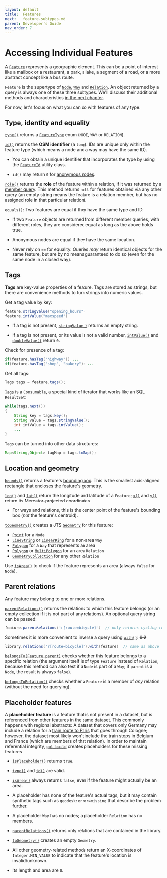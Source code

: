 ```yaml
---
layout: default
title:  Features
next:   feature-subtypes.md
parent: Developer's Guide
nav_order: 7
---
```


# Accessing Individual Features

A [`Feature`]({{site.javadoc}}feature/Feature.html) represents a geographic element. This can be a point of interest like a mailbox or a restaurant, a park, a lake, a segment of a road, or a more abstract concept like a bus route.

`Feature` is the supertype of [`Node`]({{site.javadoc}}feature/Node.html), [`Way`]({{site.javadoc}}feature/Way.html) and [`Relation`]({{site.javadoc}}feature/Relation.html). An object returned by a query is always one of these three subtypes. We'll discuss their additional methods and characteristics [in the next chapter](feature-subtypes).

For now, let's focus on what you can do with features of any type.

## Type, identity and equality

[`type()`]({{site.javadoc}}feature/Feature.html#type()) returns a [`FeatureType`]({{site.javadoc}}feature/FeatureType.html) enum (`NODE`, `WAY` or `RELATION`).

[`id()`]({{site.javadoc}}feature/Feature.html#id()) returns the **OSM identifier** (a `long`). IDs are unique only within the feature type (which means a node and a way may have the same ID).

- You can obtain a unique identifier that incorporates the type by using the [`FeatureId`]({{site.javadoc}}feature/FeatureId.html) utility class.

- `id()` may return `0` for [anonymous nodes](feature-subtypes#anonymous-nodes).

[`role()`]({{site.javadoc}}feature/Feature.html#role()) returns the **role** of the feature within a relation, if it was returned by a [member query](feature-subtypes#member-queries). This method returns `null` for features obtained via any other query (an empty string means the feature is a relation member, but has no assigned role in that particular relation).

`equals()`: Two features are equal if they have the same type and ID. 

- If two `Feature` objects are returned from different member queries, with different roles, they are considered equal as long as the above holds true.

- Anonymous nodes are equal if they have the same location.

- Never rely on `==` for equality. Queries *may* return identical objects for the same
  feature, but are by no means guaranteed to do so (even for the same node in a closed way). 

## Tags

**Tags** are key-value properties of a feature. Tags are stored as strings, but there are convenience methods to turn strings into numeric values.

Get a tag value by key:

```java
feature.stringValue("opening_hours") 
feature.intValue("maxspeed")         
```

- If a tag is not present, [`stringValue()`]({{site.javadoc}}feature/Feature.html#stringValue(java.lang.String)) returns an empty string.

- If a tag is not present, or its value is not a valid number, [`intValue()`]({{site.javadoc}}feature/Feature.html#intValue(java.lang.String)) and [`doubleValue()`]({{site.javadoc}}feature/Feature.html#doubleValue(java.lang.String)) return `0`.

Check for presence of a tag:

```java
if(feature.hasTag("highway")) ...
if(feature.hasTag("shop", "bakery")) ...
```

Get all tags:

```java
Tags tags = feature.tags();
```

[`Tags`]({{site.javadoc}}feature/Tags.html) is a `Consumable`, a special kind of iterator that works like an SQL `ResultSet`:

```java
while(tags.next())
{
    String key = tags.key();
    String value = tags.stringValue();
    int intValue = tags.intValue();
    ...
}
```

`Tags` can be turned into other data structures:

```java
Map<String,Object> tagMap = tags.toMap();
```


## Location and geometry

[`bounds()`]({{site.javadoc}}feature/Feature.html#bounds()) returns a feature's [bounding box]({{site.javadoc}}core/Box.html). This is the smallest axis-aligned rectangle that encloses the feature's geometry.

[`lon()`]({{site.javadoc}}feature/Feature.html#lon()) and [`lat()`]({{site.javadoc}}feature/Feature.html#lat()) return the longitude and latitude of a `Feature`; [`x()`]({{site.javadoc}}feature/Feature.html#x()) and [`y()`]({{site.javadoc}}feature/Feature.html#y()) return its Mercator-projected coordinates.

- For ways and relations, this is the center point of the feature's bounding box (*not* the feature's centroid).

[`toGeometry()`]({{site.javadoc}}feature/Feature.html#toGeometry()) creates a JTS [`Geometry`]({{site.javadoc_jts}}geom/Geometry.html) for this feature:

- [`Point`]({{site.javadoc_jts}}geom/Point.html) for a `Node`
- [`LineString`]({{site.javadoc_jts}}geom/LineString.html) or [`LinearRing`]({{site.javadoc_jts}}geom/LinearRing.html) for a non-area `Way`
- [`Polygon`]({{site.javadoc_jts}}geom/Polygon.html) for a `Way` that represents an area
- [`Polygon`]({{site.javadoc_jts}}geom/Polygon.html) or [`MultiPolygon`]({{site.javadoc_jts}}geom/MultiPolygon.html) for an area `Relation`
- [`GeometryCollection`]({{site.javadoc_jts}}geom/GeometryCollection.html) for any other `Relation`

Use [`isArea()`]({{site.javadoc}}feature/Feature.html#isArea()) to check if the feature represents an area (always `false` for `Node`). 

## Parent relations

Any feature may belong to one or more relations.

[`parentRelations()`]({{site.javadoc}}feature/Feature.html#parentRelations()) returns the relations to which this feature belongs (or an empty collection if it is not part of any relations). An optional query string can be passed:

```java
feature.parentRelations("r[route=bicycle]")  // only returns cycling routes 
```

Sometimes it is more convenient to inverse a query using [`with()`]({{site.javadoc}}feature/Features.html#with(com.geodesk.feature.Feature)): ~~0.2~~

```java
library.relations("r[route=bicycle]").with(feature)  // same as above  
```


[`belongsTo(Feature parent)`]({{site.javadoc}}feature/Feature.html#belongsTo(com.geodesk.feature.Feature)) checks whether this feature belongs to a specific relation (the argument itself is of type `Feature` instead of `Relation`, because this method can also test if a `Node` is part of a `Way`; if `parent` is a `Node`, the result is always `false`).

[`belongsToRelation()`]({{site.javadoc}}feature/Feature.html#belongsToRelation()) checks whether a `Feature` is a member of *any* relation (without the need for querying).

## Placeholder features

A **placeholder feature** is a feature that is not present in a dataset, but is referenced from other features in the same dataset. This commonly happens with regional abstracts: A dataset that covers only Germany may include a relation for a [train route to Paris](https://www.openstreetmap.org/relation/6124730) that goes through Cologne; however, the dataset most likely won't include the train stops in Belgium and France (which are members of that relation). In order to maintain referential integrity, [`gol build`](gol/build) creates placeholders for these missing features.

- [`isPlaceholder()`]({{site.javadoc}}feature/Feature.html#isPlaceholder()) returns `true`.

- [`type()`]({{site.javadoc}}feature/Feature.html#type()) and [`id()`]({{site.javadoc}}feature/Feature.html#id()) are valid.

- [`isArea()`]({{site.javadoc}}feature/Feature.html#isArea()) always returns `false`, even if the feature might actually be an area.

- A placeholder has none of the feature's actual tags, but it may contain synthetic tags such as `geodesk:error=missing` that describe the problem further.

- A placeholder `Way` has no nodes; a placeholder `Relation` has no members.

- [`parentRelations()`]({{site.javadoc}}feature/Feature.html#parentRelations()) returns only relations that are contained in the library.  

- [`toGeometry()`]({{site.javadoc}}feature/Feature.html#toGeometry()) creates an empty `Geometry`.

- All other geometry-related methods return an X-coordinates of `Integer.MIN_VALUE` to indicate that the feature's location is invalid/unknown.
 
- Its length and area are `0`.




